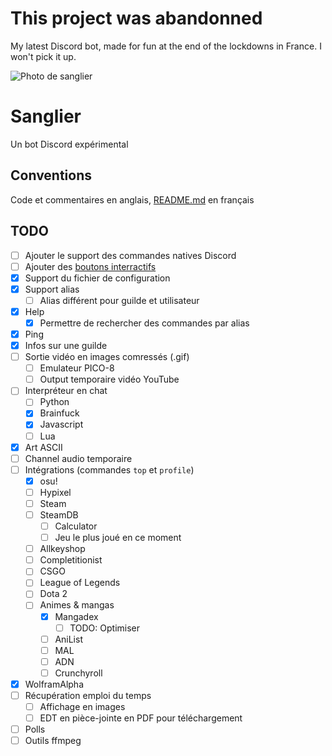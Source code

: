 # This project was abandonned

My latest Discord bot, made for fun at the end of the lockdowns in France.
I won't pick it up.

![Photo de sanglier](https://upload.wikimedia.org/wikipedia/commons/thumb/a/a4/Eberswalde_Zoo_12-2017_img2.jpg/1024px-Eberswalde_Zoo_12-2017_img2.jpg)

# Sanglier

Un bot Discord expérimental

## Conventions

Code et commentaires en anglais, [README.md](.) en français

## TODO

- [ ] Ajouter le support des commandes natives Discord
- [ ] Ajouter des [boutons interractifs](https://www.npmjs.com/package/discord-buttons)
- [X] Support du fichier de configuration
- [X] Support alias
  - [ ] Alias différent pour guilde et utilisateur
- [X] Help
  - [X] Permettre de rechercher des commandes par alias
- [X] Ping
- [X] Infos sur une guilde
- [ ] Sortie vidéo en images comressés (.gif)
  - [ ] Emulateur PICO-8
  - [ ] Output temporaire vidéo YouTube
- [ ] Interpréteur en chat
  - [ ] Python
  - [X] Brainfuck
  - [X] Javascript
  - [ ] Lua
- [X] Art ASCII
- [ ] Channel audio temporaire
- [ ] Intégrations (commandes ```top``` et ```profile```)
  - [X] osu!
  - [ ] Hypixel
  - [ ] Steam
  - [ ] SteamDB
    - [ ] Calculator
    - [ ] Jeu le plus joué en ce moment
  - [ ] Allkeyshop
  - [ ] Completitionist
  - [ ] CSGO
  - [ ] League of Legends
  - [ ] Dota 2
  - [ ] Animes & mangas
    - [X] Mangadex
      - [ ] TODO: Optimiser
    - [ ] AniList
    - [ ] MAL
    - [ ] ADN
    - [ ] Crunchyroll
- [X] WolframAlpha
- [ ] Récupération emploi du temps
  - [ ] Affichage en images
  - [ ] EDT en pièce-jointe en PDF pour téléchargement
- [ ] Polls
- [ ] Outils ffmpeg

